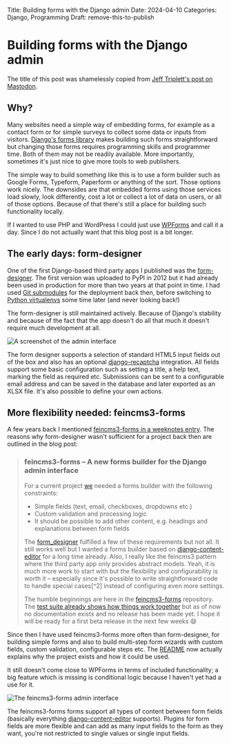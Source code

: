 Title: Building forms with the Django admin
Date: 2024-04-10
Categories: Django, Programming
Draft: remove-this-to-publish

# Building forms with the Django admin

The title of this post was shamelessly copied from [Jeff Triplett's post on
Mastodon](https://mastodon.social/@webology/112235938469045649).

## Why?

Many websites need a simple way of embedding forms, for example as a contact
form or for simple surveys to collect some data or inputs from visitors.
[Django's forms library](https://docs.djangoproject.com/en/5.0/topics/forms/)
makes building such forms straightforward but changing those forms requires
programming skills and programmer time. Both of them may not be readily
available. More importantly, sometimes it's just nice to give more tools to web
publishers.

The simple way to build something like this is to use a form builder such as
Google Forms, Typeform, Paperform or anything of the sort. Those options work
nicely. The downsides are that embedded forms using those services load slowly,
look differently, cost a lot or collect a lot of data on users, or all of those
options. Because of that there's still a place for building such functionality
locally.

If I wanted to use PHP and WordPress I could just use
[WPForms](https://wpforms.com/) and call it a day. Since I do not actually want
that this blog post is a bit longer.

## The early days: form-designer

One of the first Django-based third party apps I published was the [form-designer](https://github.com/feincms/form-designer). The first version was uploaded to PyPI in 2012 but it had already been used in production for more than two years at that point in time. I had used [Git submodules](https://git-scm.com/book/en/v2/Git-Tools-Submodules) for the deployment back then, before switching to [Python virtualenvs](https://virtualenv.pypa.io/) some time later (and never looking back!)

The form-designer is still maintained actively. Because of Django's stability and because of the fact that the app doesn't do all that much it doesn't require much development at all.

![A screenshot of the admin interface](https://406.ch/assets/20240410-form-designer.png)

The form designer supports a selection of standard HTML5 input fields out of the box and also has an optional [django-recaptcha](https://github.com/django-recaptcha/django-recaptcha) integration. All fields support some basic configuration such as setting a title, a help text, marking the field as required etc. Submissions can be sent to a configurable email address and can be saved in the database and later exported as an XLSX file. It's also possible to define your own actions.

## More flexibility needed: feincms3-forms

A few years back I mentioned [feincms3-forms in a weeknotes entry](https://406.ch/writing/weeknotes-2021-week-13-and-14/). The reasons why form-designer wasn't sufficient for a project back then are outlined in the blog post:

> ### feincms3-forms – A new forms builder for the Django admin interface
>
> For a current project [we](https://feinheit.ch/) needed a forms builder with the following constraints:
>
> - Simple fields (text, email, checkboxes, dropdowns etc.)
> - Custom validation and processing logic
> - It should be possible to add other content, e.g. headings and explanations between form fields
>
> The [form_designer](https://github.com/feincms/form_designer) fulfilled a few of these requirements but not all. It still works well but I wanted a forms builder based on [django-content-editor](https://github.com/matthiask/django-content-editor) for a long time already. Also, I really like the feincms3 pattern where the third party app only provides abstract models. Yeah, it is much more work to start with but the flexibility and configurability is worth it – especially since it's possible to write straightforward code to handle special cases[^2] instead of configuring even more settings.
>
> The humble beginnings are here in the [feincms3-forms](https://github.com/matthiask/feincms3-forms/) repository. The [test suite already shows how things work together](https://github.com/matthiask/feincms3-forms/tree/main/tests/testapp) but as of now no documentation exists and no release has been made yet. I hope it will be ready for a first beta release in the next few weeks 😄

Since then I have used feincms3-forms more often than form-designer, for building simple forms and also to build multi-step form wizards with custom fields, custom validation, configurable steps etc. The [README](https://github.com/feincms/feincms3-forms?tab=readme-ov-file#feincms3-forms) now actually explains why the project exists and how it could be used.

It still doesn't come close to WPForms in terms of included functionality; a big feature which is missing is conditional logic because I haven't yet had a use for it.

![The feincms3-forms admin interface](https://406.ch/assets/20240410-feincms3-forms.png)

The feincms3-forms forms support all types of content between form fields (basically everything [django-content-editor](https://django-content-editor.readthedocs.io/) supports). Plugins for form fields are more flexible and can add as many input fields to the form as they want, you're not restricted to single values or single input fields.
